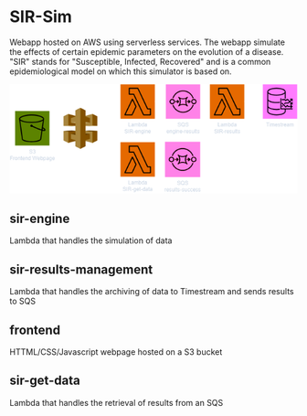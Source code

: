 # SIR-Sim

Webapp hosted on AWS using serverless services. The webapp simulate the effects of certain epidemic parameters on the evolution of a disease. "SIR" stands for "Susceptible, Infected, Recovered" and is a common epidemiological model on which this simulator is based on.

![diagram](/diagram.png)

## sir-engine

Lambda that handles the simulation of data

## sir-results-management

Lambda that handles the archiving of data to Timestream and sends results to SQS

## frontend

HTTML/CSS/Javascript webpage hosted on a S3 bucket

## sir-get-data

Lambda that handles the retrieval of results from an SQS
